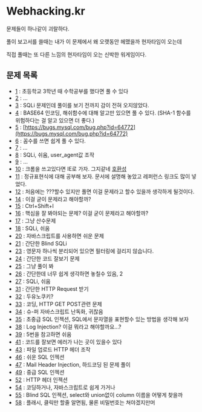 # Webhacking.kr

문제들이 하나같이 괴랄하다.

풀이 보고서를 쓸때는 내가 이 문제에서 왜 오랫동안 헤맸을까 현자타임이 오는데

직접 풀때는 또 다른 느낌의 현자타임이 오는 신박한 워게임이다.

## 문제 목록

- [1](01.md) : 초등학교 3학년 때 수학공부를 했다면 풀 수 있다
- [2](02.md) : ...
- [3](03.md) : SQLi 문제인데 풀이를 보기 전까지 감이 전혀 오지않았다.
- [4](04.md) : BASE64 인코딩, 해쉬함수에 대해 알고만 있으면 풀 수 있다. (SHA-1 함수를 위험하다는 걸 알고 있으면 더 좋다.)
- [5](05.md) : [https://bugs.mysql.com/bug.php?id=64772](https://bugs.mysql.com/bug.php?id=64772)
- [6](06.md) : 꼼수를 쓰면 쉽게 풀 수 있다.
- [7](07.md) : ...
- [8](08.md) : SQLi, 쉬움, user_agent값 조작
- [9](09.md) : ...
- [10](10.md) : 크롬을 쓰고있다면 IE로 가자. 그지같네 [호환성](https://stackoverflow.com/questions/13139383/javascript-browser-compatibility)
- [11](11.md) : 정규표현식에 대해 공부해 보자. 문서에 설명해 놓았고 레퍼런스 링크도 많이 넣었다.
- [12](12.md) : 처음에는 ???할수 있지만 풀면 이걸 문제라고 할수 있을까 생각하게 될것이다.
- [14](14.md) : 이걸 굳이 문제라고 해야할까?
- [15](15.md) : Ctrl+Shift+I
- [16](16.md) : 핵심을 잘 봐야되는 문제? 이걸 굳이 문제라고 해야할까?
- [17](17.md) : 그냥 산수문제
- [18](18.md) : SQLi, 쉬움
- [20](20.md) : 자바스크립트를 사용하면 쉬운 문제
- [21](21.md) : 간단한 Blind SQLi
- [23](23.md) : 영문자 하나씩 분리되어 있으면 필터링에 걸리지 않습니다.
- [24](24.md) : 간단한 코드 잘보기 문제
- [25](25.md) : 그냥 풀이 봐
- [26](26.md) : 간단한데 너무 쉽게 생각하면 놓칠수 있음, 2
- [27](27.md) : SQLi, 쉬움
- [31](31.md) : 간단한 HTTP Request 받기
- [32](32.md) : 두유노쿠키?
- [33](33.md) : 코딩, HTTP GET POST관련 문제
- [34](34.md) : 슈-퍼 자바스크립트 난독화, 귀찮음
- [35](35.md) : 초중급 SQL 인젝션, SQL에서 문자열을 표현할수 있는 방법을 생각해 보자
- [38](38.md) : Log Injection? 이걸 뭐라고 해야할까요...?
- [39](39.md) : 5번을 참고하면 쉬움
- [41](41.md) : 코드를 잘보면 에러가 나는 곳이 있을수 있다
- [43](43.md) : 파일 업로드 HTTP 헤더 조작
- [46](46.md) : 쉬운 SQL 인젝션
- [47](47.md) : Mail Header Injection, 하드코딩 된 문제 풀이
- [49](49.md) : 중급 SQL 인젝션
- [52](52.md) : HTTP 헤더 인젝션
- [54](54.md) : 코딩하거나, 자바스크립트로 쉽게 가거나
- [55](55.md) : Blind SQL 인젝션, select와 union없이 column 이름을 어떻게 찾을까
- [58](58.md) : 플래시, 클릭만 할줄 알면됨, 물론 비밀번호는 쳐야겠지만머